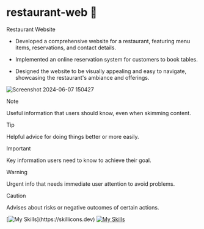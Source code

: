 # restaurant-web :sparkling_heart:

Restaurant Website

+ Developed a comprehensive website for a restaurant, featuring menu items, reservations, and contact details.
- Implemented an online reservation system for customers to book tables.
* Designed the website to be visually appealing and easy to navigate, showcasing the restaurant's ambiance and offerings.

 ![Screenshot 2024-06-07 150427](https://github.com/uttambodara/restaurant-web/assets/129719033/364c1e13-0f4d-4a5b-a17a-edc24cab0477)
> [!NOTE]
> Useful information that users should know, even when skimming content.

> [!TIP]
> Helpful advice for doing things better or more easily.

> [!IMPORTANT]
> Key information users need to know to achieve their goal.

> [!WARNING]
> Urgent info that needs immediate user attention to avoid problems.

> [!CAUTION]
> Advises about risks or negative outcomes of certain actions.


[![My Skills](https://skillicons.dev/icons?i=js,html,css,)](https://skillicons.dev) 
[![My Skills](https://skillicons.dev/icons?i=java,kotlin,nodejs,figma&theme=light)](https://skillicons.dev)
